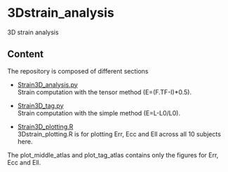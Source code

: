 # 3Dstrain_analysis
3D strain analysis

## Content

The repository is composed of different sections 
 
* [Strain3D_analysis.py](https://github.com/Marjola89/3Dstrain_analysis/blob/master/Strain3D_analysis.py)   
Strain computation with the tensor method (E=(F.TF-I)*0.5).

* [Strain3D_tag.py](https://github.com/Marjola89/3Dstrain_analysis/blob/master/Strain3D_tag.py)   
Strain computation with the simple method (E=L-L0/L0).

* [Strain3D_plotting.R](https://github.com/Marjola89/3Dstrain_analysis/blob/master/Strain3D_plotting.R)   
3Dstrain_plotting.R is for plotting Err, Ecc and Ell across all 10 subjects here.

The plot_middle_atlas and plot_tag_atlas contains only the figures for Err, Ecc and Ell.
